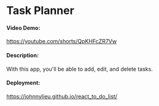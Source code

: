 # Task Planner

#### Video Demo:
<https://youtube.com/shorts/QpKHFcZR7Vw>

#### Description:
With this app, you'll be able to add, edit, and delete tasks.

#### Deployment:
<https://johnnylieu.github.io/react_to_do_list/>